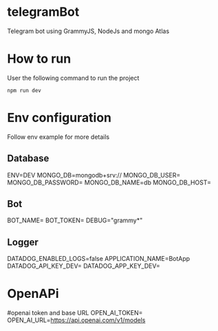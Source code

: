 # telegramBot
Telegram bot using GrammyJS, NodeJs and mongo Atlas

# How to run

User the following command to run the project 

```npm run dev```

# Env configuration

Follow env example for more details

## Database
ENV=DEV
MONGO_DB=mongodb+srv://
MONGO_DB_USER=
MONGO_DB_PASSWORD=
MONGO_DB_NAME=db
MONGO_DB_HOST=

## Bot
BOT_NAME=
BOT_TOKEN=
DEBUG="grammy*"


## Logger
DATADOG_ENABLED_LOGS=false
APPLICATION_NAME=BotApp
DATADOG_API_KEY_DEV=
DATADOG_APP_KEY_DEV=

# OpenAPi
#openai token and base URL
OPEN_AI_TOKEN=
OPEN_AI_URL=https://api.openai.com/v1/models
